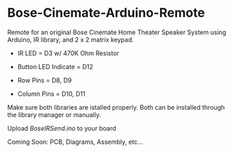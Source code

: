 # Bose-Cinemate-Arduino-Remote

Remote for an original Bose Cinemate Home Theater Speaker System using Arduino, IR library, and 2 x 2 matrix keypad.

* IR LED = D3
    w/ 470K Ohm Resistor

* Button LED Indicate = D12

* Row Pins = D8, D9
* Column Pins = D10, D11

Make sure both libraries are istalled properly. Both can be installed through the library manager or manually.

Upload *BoseIRSend.ino* to your board

Coming Soon: PCB, Diagrams, Assembly, etc...
